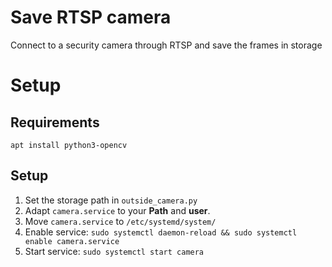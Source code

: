 # Save RTSP camera
Connect to a security camera through RTSP and save the frames in storage
# Setup
## Requirements
```
apt install python3-opencv
```
## Setup
1. Set the storage path in `outside_camera.py`
2. Adapt `camera.service` to your **Path** and **user**.
3. Move `camera.service` to `/etc/systemd/system/`
4. Enable service: `sudo systemctl daemon-reload && sudo systemctl enable camera.service`
5. Start service: `sudo systemctl start camera`
